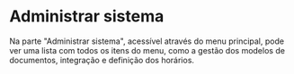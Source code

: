 # Administrar sistema

Na parte "Administrar sistema", acessível através do menu principal, pode ver uma lista com todos os itens do menu, como a gestão dos modelos de documentos, integração e definição dos horários.

